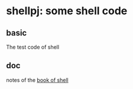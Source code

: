 # shellpj: some shell code

## basic
The test code of shell

## doc
notes of the [book of shell](https://book.douban.com/subject/26854226/)
